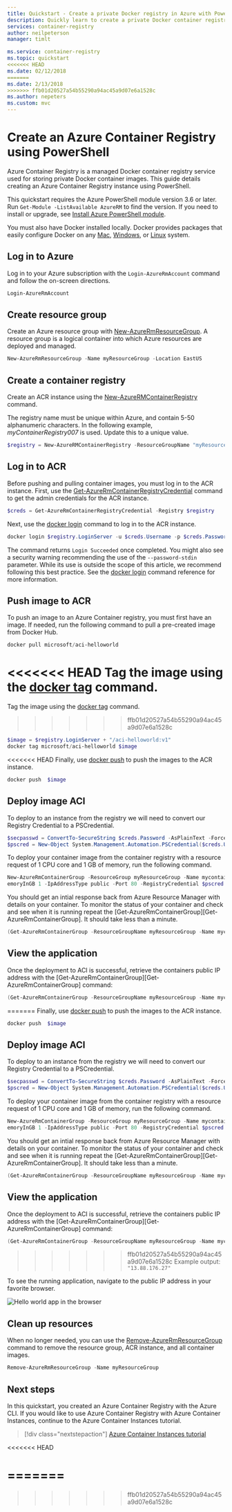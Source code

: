 ```yaml
---
title: Quickstart - Create a private Docker registry in Azure with PowerShell
description: Quickly learn to create a private Docker container registry with PowerShell.
services: container-registry
author: neilpeterson
manager: timlt

ms.service: container-registry
ms.topic: quickstart
<<<<<<< HEAD
ms.date: 02/12/2018
=======
ms.date: 2/13/2018
>>>>>>> ffb01d20527a54b55290a94ac45a9d07e6a1528c
ms.author: nepeters
ms.custom: mvc
---
```


# Create an Azure Container Registry using PowerShell

Azure Container Registry is a managed Docker container registry service used for storing private Docker container images. This guide details creating an Azure Container Registry instance using PowerShell.

This quickstart requires the Azure PowerShell module version 3.6 or later. Run `Get-Module -ListAvailable AzureRM` to find the version. If you need to install or upgrade, see [Install Azure PowerShell module](/powershell/azure/install-azurerm-ps).

You must also have Docker installed locally. Docker provides packages that easily configure Docker on any [Mac][docker-mac], [Windows][docker-windows], or [Linux][docker-linux] system.

## Log in to Azure

Log in to your Azure subscription with the `Login-AzureRmAccount` command and follow the on-screen directions.

```powershell
Login-AzureRmAccount
```

## Create resource group

Create an Azure resource group with [New-AzureRmResourceGroup](/powershell/module/azurerm.resources/new-azurermresourcegroup). A resource group is a logical container into which Azure resources are deployed and managed.

```powershell
New-AzureRmResourceGroup -Name myResourceGroup -Location EastUS
```

## Create a container registry

Create an ACR instance using the [New-AzureRMContainerRegistry](/powershell/module/containerregistry/New-AzureRMContainerRegistry) command.

The registry name must be unique within Azure, and contain 5-50 alphanumeric characters. In the following example, *myContainerRegistry007* is used. Update this to a unique value.

```powershell
$registry = New-AzureRMContainerRegistry -ResourceGroupName "myResourceGroup" -Name "myContainerRegistry007" -EnableAdminUser -Sku Basic
```

## Log in to ACR

Before pushing and pulling container images, you must log in to the ACR instance. First, use the [Get-AzureRmContainerRegistryCredential](/powershell/module/containerregistry/get-azurermcontainerregistrycredential) command to get the admin credentials for the ACR instance.

```powershell
$creds = Get-AzureRmContainerRegistryCredential -Registry $registry
```

Next, use the [docker login][docker-login] command to log in to the ACR instance.

```powershell
docker login $registry.LoginServer -u $creds.Username -p $creds.Password
```

The command returns `Login Succeeded` once completed. You might also see a security warning recommending the use of the `--password-stdin` parameter. While its use is outside the scope of this article, we recommend following this best practice. See the [docker login][docker-login] command reference for more information.

## Push image to ACR

To push an image to an Azure Container registry, you must first have an image. If needed, run the following command to pull a pre-created image from Docker Hub.

```powershell
docker pull microsoft/aci-helloworld
```

<<<<<<< HEAD
Tag the image using the [docker tag][docker-tag] command. 
=======
Tag the image using the [docker tag](https://docs.docker.com/engine/reference/commandline/tag/) command. 
>>>>>>> ffb01d20527a54b55290a94ac45a9d07e6a1528c

```powershell
$image = $registry.LoginServer + "/aci-helloworld:v1"
docker tag microsoft/aci-helloworld $image
```

<<<<<<< HEAD
Finally, use [docker push][docker-push] to push the images to the ACR instance. 

```powershell
docker push  $image
```

## Deploy image ACI
To deploy to an instance from the registry we will need to convert our Registry Credential to a PSCredential.

```powershell
$secpasswd = ConvertTo-SecureString $creds.Password -AsPlainText -Force
$pscred = New-Object System.Management.Automation.PSCredential($creds.Username, $secpasswd)
```

To deploy your container image from the container registry with a resource request of 1 CPU core and 1 GB of memory, run the following command. 

```powershell
New-AzureRmContainerGroup -ResourceGroup myResourceGroup -Name mycontainer -Image $image -Cpu 1 -M
emoryInGB 1 -IpAddressType public -Port 80 -RegistryCredential $pscred
```

You should get an intial response back from Azure Resource Manager with details on your container. To monitor the status of your container and check and see when it is running repeat the [Get-AzureRmContainerGroup][Get-AzureRmContainerGroup].  It should take less than a minute.

```powershell
(Get-AzureRmContainerGroup -ResourceGroupName myResourceGroup -Name mycontainer).ProvisioningState
```

## View the application
Once the deployment to ACI is successful, retrieve the containers public IP address with the [Get-AzureRmContainerGroup][Get-AzureRmContainerGroup] command:

```powershell
(Get-AzureRmContainerGroup -ResourceGroupName myResourceGroup -Name mycontainer).IpAddress
```

=======
Finally, use [docker push](https://docs.docker.com/engine/reference/commandline/push/) to push the images to the ACR instance. 

```powershell
docker push  $image
```

## Deploy image ACI
To deploy to an instance from the registry we will need to convert our Registry Credential to a PSCredential.

```powershell
$secpasswd = ConvertTo-SecureString $creds.Password -AsPlainText -Force
$pscred = New-Object System.Management.Automation.PSCredential($creds.Username, $secpasswd)
```

To deploy your container image from the container registry with a resource request of 1 CPU core and 1 GB of memory, run the following command. 

```powershell
New-AzureRmContainerGroup -ResourceGroup myResourceGroup -Name mycontainer -Image $image -Cpu 1 -M
emoryInGB 1 -IpAddressType public -Port 80 -RegistryCredential $pscred
```

You should get an intial response back from Azure Resource Manager with details on your container. To monitor the status of your container and check and see when it is running repeat the [Get-AzureRmContainerGroup][Get-AzureRmContainerGroup].  It should take less than a minute.

```powershell
(Get-AzureRmContainerGroup -ResourceGroupName myResourceGroup -Name mycontainer).ProvisioningState
```

## View the application
Once the deployment to ACI is successful, retrieve the containers public IP address with the [Get-AzureRmContainerGroup][Get-AzureRmContainerGroup] command:

```powershell
(Get-AzureRmContainerGroup -ResourceGroupName myResourceGroup -Name mycontainer).IpAddress
```

>>>>>>> ffb01d20527a54b55290a94ac45a9d07e6a1528c
Example output: `"13.88.176.27"`

To see the running application, navigate to the public IP address in your favorite browser.

![Hello world app in the browser][aci-app-browser]

## Clean up resources

When no longer needed, you can use the [Remove-AzureRmResourceGroup](/powershell/module/azurerm.resources/remove-azurermresourcegroup) command to remove the resource group, ACR instance, and all container images.

```powershell
Remove-AzureRmResourceGroup -Name myResourceGroup
```

## Next steps

In this quickstart, you created an Azure Container Registry with the Azure CLI. If you would like to use Azure Container Registry with Azure Container Instances, continue to the Azure Container Instances tutorial.

> [!div class="nextstepaction"]
> [Azure Container Instances tutorial](../container-instances/container-instances-tutorial-prepare-app.md)

<<<<<<< HEAD
<!-- LINKS - external -->
[docker-linux]: https://docs.docker.com/engine/installation/#supported-platforms
[docker-login]: https://docs.docker.com/engine/reference/commandline/login/
[docker-mac]: https://docs.docker.com/docker-for-mac/
[docker-push]: https://docs.docker.com/engine/reference/commandline/push/
[docker-tag]: https://docs.docker.com/engine/reference/commandline/tag/
[docker-windows]: https://docs.docker.com/docker-for-windows/
=======
=======
>>>>>>> ffb01d20527a54b55290a94ac45a9d07e6a1528c
<!-- IMAGES> -->
[aci-app-browser]: ../container-instances/media/container-instances-quickstart/aci-app-browser.png
